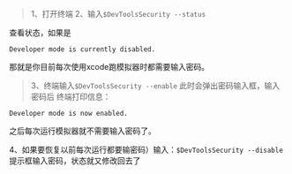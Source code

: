 >1、打开终端
2、输入`$DevToolsSecurity --status`

查看状态，如果是
```
Developer mode is currently disabled.
```
那就是你目前每次使用xcode跑模拟器时都需要输入密码。

>3、终端输入`$DevToolsSecurity --enable` 此时会弹出密码输入框，输入密码后
终端打印信息：
```
Developer mode is now enabled.
```
之后每次运行模拟器就不需要输入密码了。

4、如果要恢复以前每次运行都要输密码）输入：`$DevToolsSecurity --disable` 提示框输入密码，状态就又修改回去了
